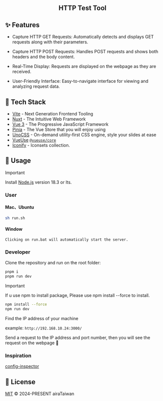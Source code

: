 <h2 align="center">
HTTP Test Tool
</h2>

## ✨ Features

- Capture HTTP GET Requests: Automatically detects and displays GET requests along with their parameters.

- Capture HTTP POST Requests: Handles POST requests and shows both headers and the body content.

- Real-Time Display: Requests are displayed on the webpage as they are received.

- User-Friendly Interface: Easy-to-navigate interface for viewing and analyzing request data.

## 🔧 Tech Stack

- [Vite](https://vitejs.dev/) - Next Generation Frontend Tooling
- [Nuxt](https://nuxt.com/) - The Intuitive Web Framework
- [Vue 3](https://vuejs.org/) - The Progressive JavaScript Framework
- [Pinia](https://pinia.vuejs.org/) - The Vue Store that you will enjoy using
- [UnoCSS](https://github.com/unocss/unocss) - On-demand utility-first CSS engine, style your slides at ease
- [VueUse](https://vueuse.org) [`@vueuse/core`](https://github.com/vueuse/vueuse)
- [Iconify](https://iconify.design/) - Iconsets collection.

</details>

## 🚀 Usage

> [!IMPORTANT]
>
> Install [Node.js](https://nodejs.org/en) version 18.3 or lts.

### User

#### Mac、Ubuntu

```bash
sh run.sh
```

#### Window

`Clicking on run.bat will automatically start the server.`

### Developer

Clone the repository and run on the root folder:

```bash
pnpm i
pnpm run dev
```

> [!IMPORTANT]
>
> If u use npm to install package, Please use npm install --force to install.

```bash
npm install --force
npm run dev
```

Find the IP address of your machine

example: `http://192.168.10.24:3000/`

Send a request to the IP address and port number, then you will see the request on the webpage 🎉

### Inspiration

[config-inspector](https://github.com/eslint/config-inspector)

## 📄 License

[MIT](./LICENSE) &copy; 2024-PRESENT airaTaiwan

